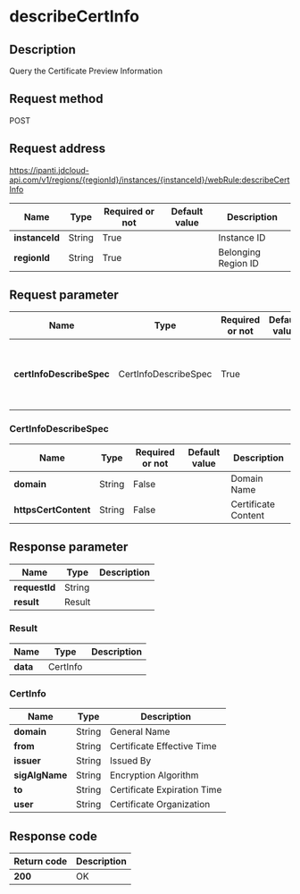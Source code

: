 # describeCertInfo


## Description
Query the Certificate Preview Information

## Request method
POST

## Request address
https://ipanti.jdcloud-api.com/v1/regions/{regionId}/instances/{instanceId}/webRule:describeCertInfo

|Name|Type|Required or not|Default value|Description|
|---|---|---|---|---|
|**instanceId**|String|True| |Instance ID|
|**regionId**|String|True| |Belonging Region ID|

## Request parameter
|Name|Type|Required or not|Default value|Description|
|---|---|---|---|---|
|**certInfoDescribeSpec**|CertInfoDescribeSpec|True| |Query the Request Parameter of Certificate Preview|

### CertInfoDescribeSpec
|Name|Type|Required or not|Default value|Description|
|---|---|---|---|---|
|**domain**|String|False| |Domain Name|
|**httpsCertContent**|String|False| |Certificate Content|

## Response parameter
|Name|Type|Description|
|---|---|---|
|**requestId**|String| |
|**result**|Result| |


### Result
|Name|Type|Description|
|---|---|---|
|**data**|CertInfo| |
### CertInfo
|Name|Type|Description|
|---|---|---|
|**domain**|String|General Name|
|**from**|String|Certificate Effective Time|
|**issuer**|String|Issued By|
|**sigAlgName**|String|Encryption Algorithm|
|**to**|String|Certificate Expiration Time|
|**user**|String|Certificate Organization|

## Response code
|Return code|Description|
|---|---|
|**200**|OK|
